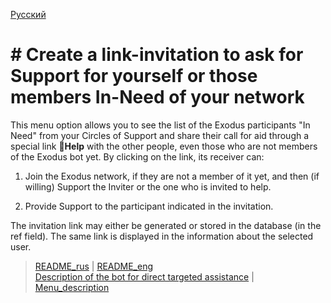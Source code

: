 [Русский](../../documents/actions/create_invite.md)

# # Create a link-invitation to ask for Support for yourself or those members In-Need of your network

This menu option allows you to see the list of the Exodus participants "In Need" from your Circles of Support and share their call for aid through a special link __🔗Help__ with the other people, even those who are not members of the Exodus bot yet. By clicking on the link, its receiver can:

1. Join the Exodus network, if they are not a member of it yet, and then (if willing) Support the Inviter or the one who is invited to help.

2. Provide Support to the participant indicated in the invitation.

The invitation link may either be generated or stored in the database (in the ref field). The same link is displayed in the information about the selected user.

> [README_rus](../../README.md)  |     [README_eng](../../README_eng.md)  
> [Description of the bot for direct targeted assistance](../../documents_eng/index.md)    |  [Menu_description](menu.md) 
